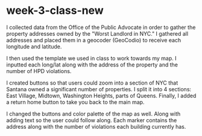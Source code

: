 # week-3-class-new
 I collected data from the Office of the Public Advocate in order to gather the  property addresses owned by the "Worst Landlord in NYC." I gathered all addresses and placed them in a geocoder (GeoCodio) to receive each longitude and latitude.

 I then used the template we used in class to work towards my map. I inputted each long/lat along with the address of the property and the number of HPD violations.

I created buttons so that users could zoom into a section of NYC that Santana owned a significant number of properties. I split it into 4 sections: East Village, Midtown, Washington Heights, parts of Queens. Finally, I added a return home button to take you  back to the main map.

 I changed the buttons and color palette of the map as well. Along with adding text so the user could follow along. Each marker contains the address along with the number of violations each building currently has.
